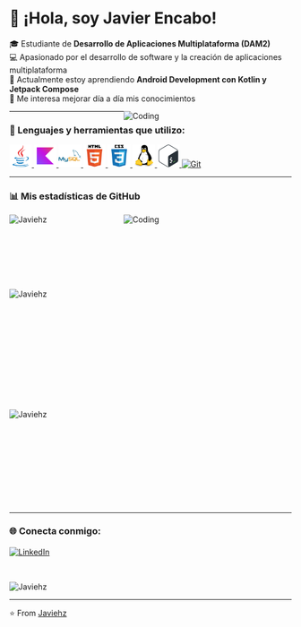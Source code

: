 # 👋 ¡Hola, soy Javier Encabo!

🎓 Estudiante de **Desarrollo de Aplicaciones Multiplataforma (DAM2)**  
💻 Apasionado por el desarrollo de software y la creación de aplicaciones multiplataforma  
📱  Actualmente estoy aprendiendo **Android Development con Kotlin y Jetpack Compose**  
🚀 Me interesa mejorar día a día mis conocimientos

<img align="right" alt="Coding" width="300" src="https://i.pinimg.com/originals/81/17/8b/81178b47a8598f0c81c4799f2cdd4057.gif">

---

### 🧰 Lenguajes y herramientas que utilizo:
<p align="left">
<a href="https://www.java.com" target="_blank" rel="noreferrer">
  <img src="https://raw.githubusercontent.com/devicons/devicon/master/icons/java/java-original.svg" alt="Java" width="40" height="40"/>
</a>
<a href="https://kotlinlang.org/" target="_blank" rel="noreferrer">
  <img src="https://raw.githubusercontent.com/devicons/devicon/master/icons/kotlin/kotlin-original.svg" alt="Kotlin" width="40" height="40"/>
</a>
<a href="https://www.mysql.com/" target="_blank" rel="noreferrer">
  <img src="https://raw.githubusercontent.com/devicons/devicon/master/icons/mysql/mysql-original-wordmark.svg" alt="MySQL" width="40" height="40"/>
</a>
<a href="https://www.w3.org/html/" target="_blank" rel="noreferrer">
  <img src="https://raw.githubusercontent.com/devicons/devicon/master/icons/html5/html5-original-wordmark.svg" alt="HTML5" width="40" height="40"/>
</a>
<a href="https://www.w3schools.com/css/" target="_blank" rel="noreferrer">
  <img src="https://raw.githubusercontent.com/devicons/devicon/master/icons/css3/css3-original-wordmark.svg" alt="CSS3" width="40" height="40"/>
</a>
<a href="https://www.linux.org/" target="_blank" rel="noreferrer">
  <img src="https://raw.githubusercontent.com/devicons/devicon/master/icons/linux/linux-original.svg" alt="Linux" width="40" height="40"/>
</a>
<a href="https://www.gnu.org/software/bash/" target="_blank" rel="noreferrer">
  <img src="https://raw.githubusercontent.com/devicons/devicon/master/icons/bash/bash-original.svg" alt="Bash" width="40" height="40"/>
</a>
<a href="https://git-scm.com/" target="_blank" rel="noreferrer">
  <img src="https://www.vectorlogo.zone/logos/git-scm/git-scm-icon.svg" alt="Git" width="40" height="40"/>
</a>
</p>

---

### 📊 Mis estadísticas de GitHub
<img align="right" alt="Coding" width="300" src="https://cdn.dribbble.com/users/1277312/screenshots/14733298/media/39b1045e593737587dd60e42c8422d1f.gif">

<p><img align="left" src="https://github-readme-stats.vercel.app/api/top-langs?username=Javiehz&show_icons=true&theme=dark&locale=en&layout=compact" alt="Javiehz" /></p>

<br><br><br><br><br><br><br>
<p>&nbsp;<img align="left" src="https://github-readme-stats.vercel.app/api?username=Javiehz&show_icons=true&theme=dark&locale=en" alt="Javiehz" /></p>
<br><br><br><br><br><br><br><br><br><br>

<p><img align="left" src="https://github-readme-streak-stats.herokuapp.com/?user=Javiehz&theme=dark" alt="Javiehz" /></p>

<br><br><br><br><br><br><br><br><br><br>

---

### 🌐 Conecta conmigo:
<p align="left">
<a href="https://www.linkedin.com/in/javieh/" target="blank">
  <img align="center" src="https://raw.githubusercontent.com/rahuldkjain/github-profile-readme-generator/master/src/images/icons/Social/linked-in-alt.svg" alt="LinkedIn" height="30" width="40" />
</a>
</p>

<br>
<p align="left">
  <img src="https://komarev.com/ghpvc/?username=Javiehz&label=Profile%20views&color=0e75b6&style=flat" alt="Javiehz" />
</p>

---

⭐️ From [Javiehz](https://github.com/Javiehz)
